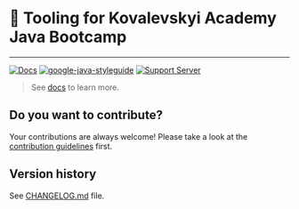 # 🧰 Tooling for Kovalevskyi Academy Java Bootcamp

---
[![Docs](https://github.com/straybro/KovalevskyiAcademyTooling/workflows/Deploy%20documentation/badge.svg)](https://straybro.github.io/KovalevskyiAcademyTooling/)
[![google-java-styleguide](https://img.shields.io/badge/style-guide-orange.svg)](https://google.github.io/styleguide/javaguide.html)
[![Support Server](https://img.shields.io/discord/785728667241807903.svg?label=Kovalevskyi%20Academy%20Discord&logo=Discord&colorB=7289da&style=flat-square)](https://bit.ly/2K6XQQ2)
> See [docs](https://straybro.github.io/KovalevskyiAcademyTooling/) to learn more.

## Do you want to contribute?

Your contributions are always welcome! Please take a look at the [contribution guidelines](https://github.com/straybro/KovalevskyiAcademyTooling/blob/main/CONTRIBUTING.md) first.

## Version history

See [CHANGELOG.md](https://github.com/straybro/KovalevskyiAcademyTooling/blob/main/CHANGELOG.md) file.
